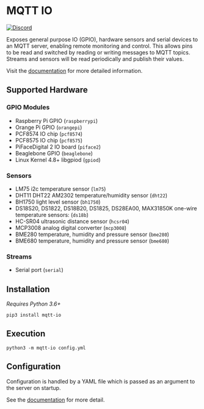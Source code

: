 # MQTT IO

[![Discord](https://img.shields.io/discord/713749043662290974.svg?label=Chat%20on%20Discord&logo=discord&logoColor=ffffff&color=7389D8&labelColor=6A7EC2)](https://discord.gg/gWyV9W4)

Exposes general purpose IO (GPIO), hardware sensors and serial devices to an MQTT server, enabling remote monitoring and control. This allows pins to be read and switched by reading or writing messages to MQTT topics. Streams and sensors will be read periodically and publish their values.

Visit the [documentation](https://flyte.github.io/mqtt-io/) for more detailed information.

## Supported Hardware

### GPIO Modules

- Raspberry Pi GPIO (`raspberrypi`)
- Orange Pi GPIO (`orangepi`)
- PCF8574 IO chip (`pcf8574`)
- PCF8575 IO chip (`pcf8575`)
- PiFaceDigital 2 IO board (`piface2`)
- Beaglebone GPIO (`beaglebone`)
- Linux Kernel 4.8+ libgpiod (`gpiod`)

### Sensors

- LM75 i2c temperature sensor (`lm75`)
- DHT11 DHT22 AM2302 temperature/humidity sensor (`dht22`)
- BH1750 light level sensor (`bh1750`)
- DS18S20, DS1822, DS18B20, DS1825, DS28EA00, MAX31850K one-wire temperature sensors: (`ds18b`)
- HC-SR04 ultrasonic distance sensor (`hcsr04`)
- MCP3008 analog digital converter (`mcp3008`)
- BME280 temperature, humidity and pressure sensor (`bme280`)
- BME680 temperature, humidity and pressure sensor (`bme680`)

### Streams

- Serial port (`serial`)

## Installation

_Requires Python 3.6+_

`pip3 install mqtt-io`

## Execution

`python3 -m mqtt-io config.yml`

## Configuration

Configuration is handled by a YAML file which is passed as an argument to the server on startup.

See the [documentation](https://flyte.github.io/mqtt-io/) for more detail.
